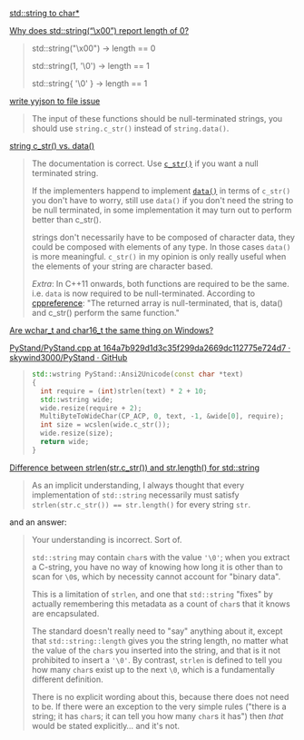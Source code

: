 [std::string to char*](https://stackoverflow.com/questions/7352099/stdstring-to-char)

[Why does std::string(“\x00”) report length of 0?](https://stackoverflow.com/questions/48255276/why-does-stdstring-x00-report-length-of-0)

> std::string("\x00") -> length == 0
> 
> std::string(1, '\0') -> length == 1
> 
> std::string{ '\0' } -> length == 1

[write yyjson to file issue](https://github.com/ibireme/yyjson/issues/50)

> The input of these functions should be null-terminated strings,
>  you should use `string.c_str()` instead of `string.data()`.

[string c_str() vs. data()](https://stackoverflow.com/questions/194634/string-c-str-vs-data)

> The documentation is correct. Use [`c_str()`](http://en.cppreference.com/w/cpp/string/basic_string/c_str) if you want a null terminated string.
> 
> If the implementers happend to implement [`data()`](http://en.cppreference.com/w/cpp/string/basic_string/data) in terms of `c_str()` you don't have to worry, still use `data()` if you don't need the string to be null terminated, in some implementation it may turn out to perform better than c_str().
> 
> strings don't necessarily have to be composed of character data, they could be composed with elements of any type. In those cases `data()` is more meaningful. `c_str()` in my opinion is only really useful when the elements of your string are character based.
> 
> *Extra*: In C++11 onwards, both functions are required to be the same. i.e. `data` is now required to be null-terminated.  According to [cppreference](http://en.cppreference.com/w/cpp/string/basic_string/data): "The returned array is null-terminated, that is, data() and c_str() perform the same function."

[Are wchar_t and char16_t the same thing on Windows?](https://stackoverflow.com/questions/53293159/are-wchar-t-and-char16-t-the-same-thing-on-windows)

[PyStand/PyStand.cpp at 164a7b929d1d3c35f299da2669dc112775e724d7 · skywind3000/PyStand · GitHub](https://github.com/skywind3000/PyStand/blob/164a7b929d1d3c35f299da2669dc112775e724d7/PyStand.cpp#L68-L77)

> ```cpp
> std::wstring PyStand::Ansi2Unicode(const char *text)
> {
> 	int require = (int)strlen(text) * 2 + 10;
> 	std::wstring wide;
> 	wide.resize(require + 2);
> 	MultiByteToWideChar(CP_ACP, 0, text, -1, &wide[0], require);
> 	int size = wcslen(wide.c_str());
> 	wide.resize(size);
> 	return wide;
> }
> ```

[Difference between strlen(str.c_str()) and str.length() for std::string](https://stackoverflow.com/questions/29302073/difference-between-strlenstr-c-str-and-str-length-for-stdstring)

> As an implicit understanding, I always thought that every implementation of `std::string` necessarily must satisfy `strlen(str.c_str()) == str.length()` for every string `str`.

and an answer:

> Your understanding is incorrect. Sort of.
> 
> `std::string` may contain `char`s with the value `'\0'`; when you extract a C-string, you have no way of knowing how long it is other than to scan for `\0`s, which by necessity cannot account for "binary data".
> 
> This is a limitation of `strlen`, and one that `std::string` "fixes" by actually remembering this metadata as a count of `char`s that it knows are encapsulated.
> 
> The standard doesn't really need to "say" anything about it, except that `std::string::length` gives you the string length, no matter what the value of the `char`s you inserted into the string, and that is it not prohibited to insert a `'\0'`. By contrast, `strlen` is defined to tell you how many `char`s exist up to the next `\0`, which is a fundamentally different definition.
> 
> There is no explicit wording about this, because there does not need 
> to be. If there were an exception to the very simple rules ("there is a 
> string; it has `char`s; it can tell you how many `char`s it has") then *that* would be stated explicitly… and it's not.